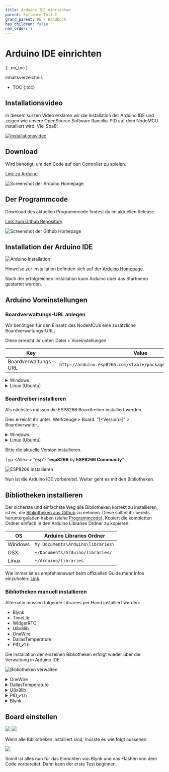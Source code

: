 ```yaml
---
title: Arduino IDE einrichten
parent: Software Teil I
grand_parent: DE - Handbuch
has_children: false
nav_order: 1
---
```


# Arduino IDE einrichten
{: .no_toc }

Inhaltsverzeichnis

* TOC
{:toc}

## Installationsvideo

In diesem kurzen Video erklären wir die Installation der Arduino IDE und zeigen wie unsere OpenSource Software Rancilio-PID auf dem NodeMCU installiert wird. Viel Spaß!

[![Installationsvideo](https://img.youtube.com/vi/w7vBGSVWPrw/hqdefault.jpg)](https://www.youtube.com/watch?v=w7vBGSVWPrw)

## Download

Wird benötigt, um den Code auf den Controller zu spielen.

[Link zu Arduino](https://www.arduino.cc/en/Main/Software)

![Screenshot der Arduino Homepage](../../img/1.png)

## Der Programmcode

Download des aktuellen Programmcode findest du im aktuellen Release.

[Link zum Github Repository](https://github.com/rancilio-pid/ranciliopid/releases)

![Screenshot der Github Homepage](../../img/2.png)

## Installation der Arduino IDE

![Arduino Installation](../../img/installation.gif)

Hinweise zur Installation befinden sich auf der [Arduino Homepage](https://www.arduino.cc/en/Guide).

Nach der erfolgreichen Installation kann Arduino über das Startmenü gestartet werden.

## Arduino Voreinstellungen

### Boardverwaltungs-URL anlegen

Wir benötigen für den Einsatz des NodeMCUs eine zusätzliche Boardverwaltungs-URL.

Diese erreicht ihr unter: Datei > Voreinstellungen

| Key | Value |
|-|-|
| Boardverwaltungs-URL | `http://arduino.esp8266.com/stable/package_esp8266com_index.json`|

<details markdown="block">
  <summary> Windows </summary>

  ![Windows Arduino Voreinstellungen](../../img/8.png)

</details>

<details markdown="block">
  <summary> Linux (Ubuntu) </summary>

  ![Linux (Ubuntu)](../../img/arduino-voreinstellungen-ubu.png)

</details>

### Boardtreiber installieren

Als nächstes müssen die ESP8266 Boardtreiber installiert werden.

Dies erreicht ihr unter: Werkzeuge > Board: "[\<Version\>]" > Boardverwalter...

<details markdown="block">
  <summary> Windows </summary>

  ![Windows Arduino Boardverwalter](../../img/9.png)

</details>

<details markdown="block">
  <summary> Linux (Ubuntu) </summary>

  ![Linux (Ubuntu) Boardverwalter](../../img/arduino-boardverwalter-ubu.png)

</details>

Bitte die aktuelle Version installieren.

Typ \<Alle\> > "esp": "**esp8266** by **ESP8266 Community**"

![ESP8266 installieren](../../img/boardtreiber.gif)

Nun ist die Arduino IDE vorbereitet. Weiter geht es mit den Bibliotheken.

## Bibliotheken installieren

Der sicherste und einfachste Weg alle Bibliotheken korrekt zu installieren, ist es, die [Bibliotheken aus Github](https://github.com/rancilio-pid/ranciliopid/tree/master/rancilio-pid/libraries) zu nehmen. Diese solltet ihr bereits heruntergeladen haben (siehe [Programmcode](#der-programmcode)). Kopiert die kompletten Ordner einfach in den Arduino Libraries Ordner zu kopieren:

| OS | Arduino Libraries Ordner |
|-|-|
| Windows | `My Documents\Arduino\libraries\` |
| OSX | `~/Documents/Arduino/libraries/` |
| Linux |`~/Arduino/libraries`|

Wie immer ist es empfehlenswert beim offiziellen Guide mehr Infos einzuholen: [Link](https://www.arduino.cc/en/Guide/Libraries).

### Bibliotheken manuell installieren

Alternativ müssen folgende Libraries per Hand installiert werden:

* Blynk
* TimeLib
* WidgetRTC
* U8x8lib
* OneWire
* DallasTemperature
* PID_v1.h

Die Installation der einzelnen Bibliotheken erfolgt wieder über die Verwaltung in Arduino IDE:

![Bibliotheken verwalten](../../img/12.png)

<details markdown="block">
  <summary> OneWire </summary>

  ![](../../img/13.png)
</details>

<details markdown="block">
  <summary>
    DallasTemperature
  </summary>

![](../../img/14.png)
</details>

<details markdown="block">
  <summary> U8x8lib </summary>

  1. Geht auf [https://github.com/olikraus/u8g2](https://github.com/olikraus/u8g2)
  1. Code > Download Zip
  ![](../../img/15.png)
  1. Legt die Dateien im [Arduino Libraries Ordner](#bibliotheken-installieren) ab
  1. Erstellen einen Ordner: `U8x8lib`
  1. Den Inhalt aus dem ZIP File Ordner: u8g2-master.zip\u8g2-master\cppsrc  UND csrc in den neu erstellten Ordner kopieren (ja, es sind eine ganze Menge Dateien :))
  ![](../../img/16.png)
  ![](../../img/17.png)  
</details>

<details markdown="block">
  <summary> PID_v1.h </summary>

  1. Geht auf [https://github.com/br3ttb/Arduino-PID-Library](https://github.com/br3ttb/Arduino-PID-Library)
  1. Code > Download Zip  
  ![](../../img/arduino-pid-lib.png)
  1. Legt die Dateien im [Arduino Libraries Ordner](#bibliotheken-installieren) ab
  1. Erstellen einen Ordner: `PID_v1`
  1. Die vier Dateien aus dem ZIP File kopieren und in den neuen Ordner einfügen:
  ![](../../img/19.png)
  ![](../../img/20.png)  
</details>

<details markdown="block">
  <summary> Blynk </summary>

  1. Geht auf [https://www.blynk.cc/getting-started/](https://www.blynk.cc/getting-started/)
  ![](../../img/21.png)
  1. Geht auf [https://github.com/blynkkk/blynk-library/releases/tag/v0.5.4](https://github.com/blynkkk/blynk-library/releases/tag/v0.5.4)
  ![](../../img/22.png)
  ![](../../img/23.png)
  ![](../../img/25.png)
  ![](../../img/26.png)
  1. Wechseln in den [Arduino Libraries Ordner](#bibliotheken-installieren)
  ![](../../img/27.png)
  ![](../../img/28.png)  
</details>

## Board einstellen

![](../../img/29.png)
![](http://rancilio-pid.de/wp-content/uploads/2019/07/Bildschirmfoto-2019-07-03-um-00.01.26.png)

Wenn alle Bibliotheken installiert sind, müsste es wie folgt aussehen:

![](../../img/31.png)

Somit ist alles nun für das Einrichten von Blynk und das Flashen von dem Code vorbereitet. Dann kann der erste Test beginnen.
